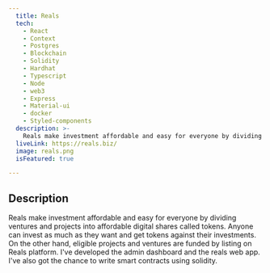 ```yaml
---
  title: Reals
  tech:
    - React
    - Context
    - Postgres
    - Blockchain
    - Solidity
    - Hardhat
    - Typescript
    - Node
    - web3
    - Express
    - Material-ui
    - docker
    - Styled-components
  description: >-
    Reals make investment affordable and easy for everyone by dividing ventures and projects into affordable digital shares called tokens
  liveLink: https://reals.biz/
  image: reals.png
  isFeatured: true

---
```


## Description

Reals make investment affordable and easy for everyone by dividing ventures and projects into affordable digital shares called tokens. Anyone can invest as much as they want and get tokens against their investments.
On the other hand, eligible projects and ventures are funded by listing on Reals platform.
I've developed the admin dashboard and the reals web app.
I've also got the chance to write smart contracts using solidity.

